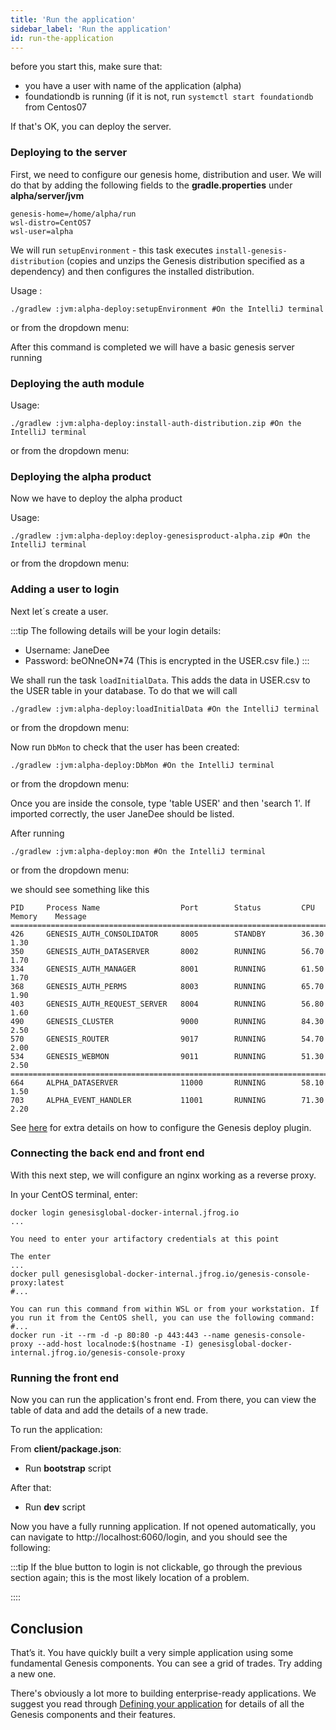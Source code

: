 ```yaml
---
title: 'Run the application'
sidebar_label: 'Run the application'
id: run-the-application
---
```


before you start this, make sure that:

- you have a user with name of the application (alpha)
- foundationdb is running (if it is not, run `systemctl start foundationdb` from Centos07

If that's OK, you can deploy the server.

### Deploying to the server

First, we need to configure our genesis home, distribution and user. We will do that by adding the following fields to the **gradle.properties** under **alpha/server/jvm**

```shell
genesis-home=/home/alpha/run
wsl-distro=CentOS7
wsl-user=alpha
```

We will run `setupEnvironment` - this task executes `install-genesis-distribution` (copies and unzips the Genesis distribution specified as a dependency) and then configures the installed distribution.

Usage :
```shell
./gradlew :jvm:alpha-deploy:setupEnvironment #On the IntelliJ terminal
```
or from the dropdown menu:

<!-- ![](/img/setup-environment.png) -->

After this command is completed we will have a basic genesis server running

### Deploying the auth module

Usage:
```shell
./gradlew :jvm:alpha-deploy:install-auth-distribution.zip #On the IntelliJ terminal
```

or from the dropdown menu:

<!-- ![](/img/install-auth.png) -->

### Deploying the alpha product

Now we have to deploy the alpha product

Usage:
```shell
./gradlew :jvm:alpha-deploy:deploy-genesisproduct-alpha.zip #On the IntelliJ terminal
```

or from the dropdown menu:

<!-- ![](/img/deploy-alpha-product.png) -->


### Adding a user to login

Next let´s create a user.

:::tip
The following details will be your login details:

- Username: JaneDee
- Password: beONneON*74 (This is encrypted in the USER.csv file.)
:::

We shall run the task `loadInitialData`. This adds the data in USER.csv to the USER table in your
database. To do that we will call

```shell
./gradlew :jvm:alpha-deploy:loadInitialData #On the IntelliJ terminal
```

or from the dropdown menu:

<!-- ![](/img/load-initial-data.png) -->

Now  run `DbMon` to check that the user has been created:

```shell
./gradlew :jvm:alpha-deploy:DbMon #On the IntelliJ terminal
```

or from the dropdown menu:

<!-- ![](/img/using-DbMon.png) -->

Once you are inside the console, type 'table USER' and then 'search 1'. If imported correctly, the user JaneDee should be listed.

After running

```shell
./gradlew :jvm:alpha-deploy:mon #On the IntelliJ terminal
```
or from the dropdown menu:

<!-- ![](/img/using-mon.png) -->

we should see something like this

```shell
PID     Process Name                  Port        Status         CPU       Memory    Message
===============================================================================================
426     GENESIS_AUTH_CONSOLIDATOR     8005        STANDBY        36.30     1.30
350     GENESIS_AUTH_DATASERVER       8002        RUNNING        56.70     1.70
334     GENESIS_AUTH_MANAGER          8001        RUNNING        61.50     1.70
368     GENESIS_AUTH_PERMS            8003        RUNNING        65.70     1.90
403     GENESIS_AUTH_REQUEST_SERVER   8004        RUNNING        56.80     1.60
490     GENESIS_CLUSTER               9000        RUNNING        84.30     2.50
570     GENESIS_ROUTER                9017        RUNNING        54.70     2.00
534     GENESIS_WEBMON                9011        RUNNING        51.30     2.50
===============================================================================================
664     ALPHA_DATASERVER              11000       RUNNING        58.10     1.50
703     ALPHA_EVENT_HANDLER           11001       RUNNING        71.30     2.20
```

See [here](/creating-applications/creating-a-new-project/recommended-full-stack-project-setup/configure-deployment-plugin/) for extra details on how to configure the Genesis deploy plugin.

### Connecting the back end and front end

With this next step, we will configure an nginx working as a reverse proxy.

In your CentOS terminal, enter:
```shell
docker login genesisglobal-docker-internal.jfrog.io
...

You need to enter your artifactory credentials at this point

The enter
...
docker pull genesisglobal-docker-internal.jfrog.io/genesis-console-proxy:latest
#...

You can run this command from within WSL or from your workstation. If you run it from the CentOS shell, you can use the following command:
#...
docker run -it --rm -d -p 80:80 -p 443:443 --name genesis-console-proxy --add-host localnode:$(hostname -I) genesisglobal-docker-internal.jfrog.io/genesis-console-proxy

```

### Running the front end


Now you can run the application's front end. From there, you can view the table of data and add the details of a new trade.

To run the application:

From **client/package.json**:
- Run **bootstrap** script

After that:
- Run **dev** script

Now you have a fully running application. If not opened automatically, you can navigate to http://localhost:6060/login, and you should see the following:

<!-- ![](/img/login-screen-quickstart.png) -->

:::tip
If the blue button to login is not clickable, go through the previous section again; this is the most likely location of a problem.

::::

## Conclusion
That’s it. You have quickly built a very simple application using some fundamental Genesis components. You can see a grid of trades. Try adding a new one.

<!-- ![](/img/quickstart-app-final.png) -->

There's obviously a lot more to building enterprise-ready applications. We suggest you read through [Defining your application](/creating-applications/defining-your-application/intro) for details of all the Genesis components and their features.
